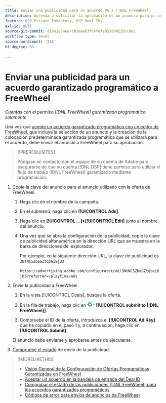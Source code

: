 ```yaml
---
title: Enviar una publicidad para un acuerdo PG a [!DNL FreeWheel]
description: Aprenda a solicitar la aprobación de un anuncio para un contrato garantizado mediante programación con un editor en FreeWheel.
feature: DSP Private Inventory, DSP Deal IDs
exl-id: null
source-git-commit: d10e1c24ee7c93eaab3fd4fefe853860226cc8e2
workflow-type: tm+mt
source-wordcount: '236'
ht-degree: 0%

---
```


# Enviar una publicidad para un acuerdo garantizado programático a FreeWheel

*Cuentas con el permiso  [!DNL FreeWheel] garantizado programático solamente*

Una vez que [acepte un acuerdo garantizado programático con un editor de FreeWheel](#programmatic-guaranteed-set-up.md#pg-setup-deal-id-inbox), que incluya la selección de un anuncio y la creación de la colocación predeterminada garantizada programática que se utilizará para el acuerdo, debe enviar el anuncio a FreeWheel para su aprobación.

>[!PREREQUISITES]
>
>Póngase en contacto con el equipo de su cuenta de Adobe para asegurarse de que su cuenta [!DNL DSP] tiene permiso para utilizar el flujo de trabajo [!DNL FreeWheel] garantizado mediante programación.

1. Copie la clave del anuncio para el anuncio utilizado con la oferta de FreeWheel:

   1. Haga clic en el nombre de la campaña.

   1. En el submenú, haga clic en **[!UICONTROL Ads]**.

   1. Haga clic en **[!UICONTROL ...]>[!UICONTROL Edit]** junto al nombre del anuncio.

   1. Una vez que se abra la configuración de la publicidad, copie la clave de publicidad alfanumérica en la dirección URL que se muestra en la barra de direcciones del explorador.

      Por ejemplo, en la siguiente dirección URL, la clave de publicidad es `3NtNC5ZbaGZtqbei8jD3`

      `https://advertising.adobe.com/configurator/ad/3NtNC5ZbaGZtqbei8jD3?referrer=/playtime/ads`

1. Envíe la publicidad a FreeWheel:

   1. En la vista [!UICONTROL Deals], busque la oferta.

   1. En la fila de trabajo, haga clic en ![Opciones menú](/help/dsp/assets/options-menu.png) **[!UICONTROL submit to [!DNL FreeWheel]]**.

   1. Compruebe el ID de la oferta, introduzca el **[!UICONTROL Ad Key]** que ha copiado en el paso 1 y, a continuación, haga clic en **[!UICONTROL Submit]**.

   El anuncio debe enviarse y aprobarse antes de ejecutarse.

1. [Compruebe el estado](freewheel-check-status.md) de envío de la publicidad.

>[!MORELIKETHIS]
>
>* [Visión General de la Configuración de Ofertas Programáticas Garantizadas en FreeWheel](freewheel-overview.md)
>* [Aceptar un acuerdo en la bandeja de entrada del Deal ID](deal-id-inbox-accept.md)
>* [Comprobar el estado de las publicidades  [!DNL FreeWheel] para los acuerdos garantizados programáticos](freewheel-check-status.md)
>* [Códigos de error para envíos de anuncios de FreeWheel](freewheel-error-codes.md)

